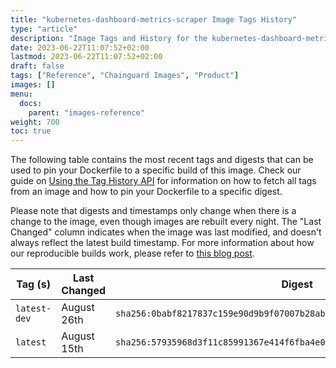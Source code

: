 ```yaml
---
title: "kubernetes-dashboard-metrics-scraper Image Tags History"
type: "article"
description: "Image Tags and History for the kubernetes-dashboard-metrics-scraper Chainguard Image"
date: 2023-06-22T11:07:52+02:00
lastmod: 2023-06-22T11:07:52+02:00
draft: false
tags: ["Reference", "Chainguard Images", "Product"]
images: []
menu:
  docs:
    parent: "images-reference"
weight: 700
toc: true
---
```


The following table contains the most recent tags and digests that can be used to pin your Dockerfile to a specific build of this image. Check our guide on [Using the Tag History API](/chainguard/chainguard-images/using-the-tag-history-api/) for information on how to fetch all tags from an image and how to pin your Dockerfile to a specific digest.

Please note that digests and timestamps only change when there is a change to the image, even though images are rebuilt every night. The "Last Changed" column indicates when the image was last modified, and doesn't always reflect the latest build timestamp. For more information about how our reproducible builds work, please refer to [this blog post](https://www.chainguard.dev/unchained/reproducing-chainguards-reproducible-image-builds).

| Tag (s)       | Last Changed | Digest                                                                    |
|---------------|--------------|---------------------------------------------------------------------------|
|  `latest-dev` | August 26th  | `sha256:0babf8217837c159e90d9b9f07007b28ab81470f84bc8cc8068dae38d748b51c` |
|  `latest`     | August 15th  | `sha256:57935968d3f11c85991367e414f6fba4e02b219c37153ef5dafbd4a4b471559c` |
